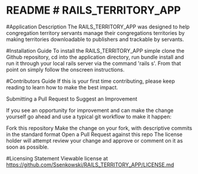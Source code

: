 # README  # RAILS_TERRITORY_APP

#Application Description
The RAILS_TERRITORY_APP was designed to help congregation territory servants manage their congregations territories by making territories downloadable to publishers and trackable by servants.

#Installation Guide
To install the RAILS_TERRITORY_APP simple clone the Github repository, cd into the application directory, run bundle install and run it through your local rails server via the command 'rails s'.  From that point on simply follow the onscreen instructions.

#Contributors Guide
If this is your first time contributing, please keep reading to learn how to make the best impact.

Submitting a Pull Request to Suggest an Improvement

If you see an opportunity for improvement and can make the change yourself go ahead and use a typical git workflow to make it happen:

Fork this repository
Make the change on your fork, with descriptive commits in the standard format
Open a Pull Request against this repo
The license holder will attempt review your change and approve or comment on it as soon as possible.

#Licensing Statement
Viewable license at https://github.com/Ssenkowski/RAILS_TERRITORY_APP/LICENSE.md
